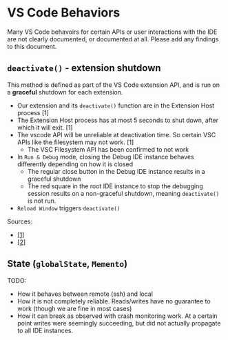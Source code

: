 # VS Code Behaviors

Many VS Code behavoirs for certain APIs or user interactions with the IDE are not clearly documented,
or documented at all. Please add any findings to this document.

## `deactivate()` - extension shutdown

This method is defined as part of the VS Code extension API, and is run on a **graceful** shutdown
for each extension.

-   Our extension and its `deactivate()` function are in the Extension Host process [1]
-   The Extension Host process has at most 5 seconds to shut down, after which it will exit. [1]
-   The vscode API will be unreliable at deactivation time. So certain VSC APIs like the filesystem may not work. [1]
    -   The VSC Filesystem API has been confirmed to not work
-   In `Run & Debug` mode, closing the Debug IDE instance behaves differently depending on how it is closed
    -   The regular close button in the Debug IDE instance results in a graceful shutdown
    -   The red square in the root IDE instance to stop the debugging session results on a non-graceful shutdown, meaning `deactivate()` is not run.
-   `Reload Window` triggers `deactivate()`

Sources:

-   [[1]](https://github.com/Microsoft/vscode/issues/47881#issuecomment-381910587)
-   [[2]](https://github.com/microsoft/vscode/issues/122825#issuecomment-814218149)

## State (`globalState`, `Memento`)

TODO:

-   How it behaves between remote (ssh) and local
-   How it is not completely reliable. Reads/writes have no guarantee to work (though we are fine in most cases)
-   How it can break as observed with crash monitoring work. At a certain point writes were seemingly succeeding, but did not actually propagate to all IDE instances.
